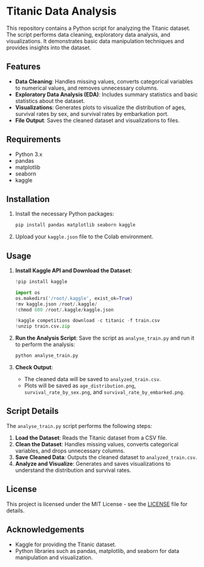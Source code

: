 # Titanic Data Analysis

This repository contains a Python script for analyzing the Titanic dataset. The script performs data cleaning, exploratory data analysis, and visualizations. It demonstrates basic data manipulation techniques and provides insights into the dataset.

## Features

- **Data Cleaning**: Handles missing values, converts categorical variables to numerical values, and removes unnecessary columns.
- **Exploratory Data Analysis (EDA)**: Includes summary statistics and basic statistics about the dataset.
- **Visualizations**: Generates plots to visualize the distribution of ages, survival rates by sex, and survival rates by embarkation port.
- **File Output**: Saves the cleaned dataset and visualizations to files.

## Requirements

- Python 3.x
- pandas
- matplotlib
- seaborn
- kaggle

## Installation

1. Install the necessary Python packages:

    ```bash
    pip install pandas matplotlib seaborn kaggle
    ```

2. Upload your `kaggle.json` file to the Colab environment.

## Usage

1. **Install Kaggle API and Download the Dataset**:
    ```python
    !pip install kaggle

    import os
    os.makedirs('/root/.kaggle', exist_ok=True)
    !mv kaggle.json /root/.kaggle/
    !chmod 600 /root/.kaggle/kaggle.json

    !kaggle competitions download -c titanic -f train.csv
    !unzip train.csv.zip
    ```

2. **Run the Analysis Script**:
    Save the script as `analyse_train.py` and run it to perform the analysis:

    ```bash
    python analyse_train.py
    ```

3. **Check Output**:
    - The cleaned data will be saved to `analyzed_train.csv`.
    - Plots will be saved as `age_distribution.png`, `survival_rate_by_sex.png`, and `survival_rate_by_embarked.png`.

## Script Details

The `analyse_train.py` script performs the following steps:
1. **Load the Dataset**: Reads the Titanic dataset from a CSV file.
2. **Clean the Dataset**: Handles missing values, converts categorical variables, and drops unnecessary columns.
3. **Save Cleaned Data**: Outputs the cleaned dataset to `analyzed_train.csv`.
4. **Analyze and Visualize**: Generates and saves visualizations to understand the distribution and survival rates.

## License

This project is licensed under the MIT License - see the [LICENSE](LICENSE) file for details.

## Acknowledgements

- Kaggle for providing the Titanic dataset.
- Python libraries such as pandas, matplotlib, and seaborn for data manipulation and visualization.

